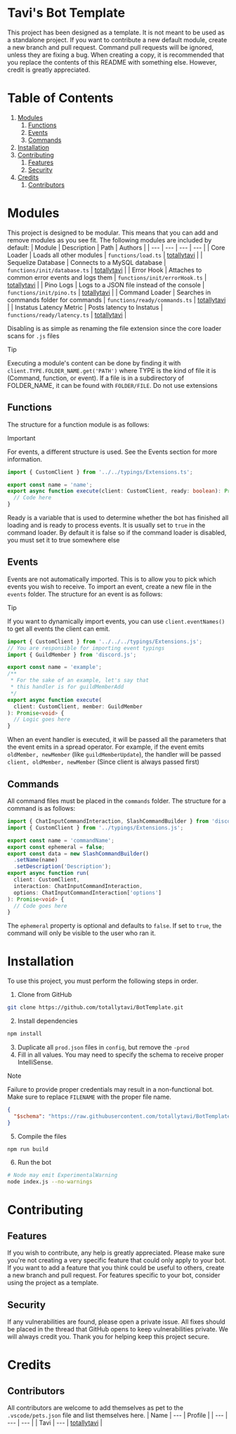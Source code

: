 # Tavi's Bot Template
This project has been designed as a template. It is not meant to be used as a standalone project. If you want to contribute a new default module, create a new branch and pull request. Command pull requests will be ignored, unless they are fixing a bug. When creating a copy, it is recommended that you replace the contents of this README with something else. However, credit is greatly appreciated.

# Table of Contents
1. [Modules](#modules)
   1. [Functions](#functions)
   2. [Events](#events)
   3. [Commands](#commands)
2. [Installation](#installation)
3. [Contributing](#contributing)
   1. [Features](#features)
   2. [Security](#security)
4. [Credits](#credits)
   1. [Contributors](#contributors)

# Modules
This project is designed to be modular. This means that you can add and remove modules as you see fit. The following modules are included by default:
| Module | Description | Path | Authors |
| --- | --- | --- | --- |
| Core Loader | Loads all other modules | `functions/load.ts` | [totallytavi](https://github.com/totallytavi) |
| Sequelize Database | Connects to a MySQL database | `functions/init/database.ts` | [totallytavi](https://github.com/totallytavi) |
| Error Hook | Attaches to common error events and logs them | `functions/init/errorHook.ts` | [totallytavi](https://github.com/totallytavi) |
| Pino Logs | Logs to a JSON file instead of the console | `functions/init/pino.ts` | [totallytavi](https://github.com/totallytavi) |
| Command Loader | Searches in commands folder for commands | `functions/ready/commands.ts` | [totallytavi](https://github.com/totallytavi) |
| Instatus Latency Metric | Posts latency to Instatus | `functions/ready/latency.ts` | [totallytavi](https://github.com/totallytavi) |

Disabling is as simple as renaming the file extension since the core loader scans for `.js` files
> [!TIP]
> Executing a module's content can be done by finding it with `client.TYPE.FOLDER_NAME.get('PATH')` where TYPE is the kind of file it is (Command, function, or event). If a file is in a subdirectory of FOLDER_NAME, it can be found with `FOLDER/FILE`. Do not use extensions

## Functions
The structure for a function module is as follows:

> [!IMPORTANT]
> For events, a different structure is used. See the Events section for more information.

```ts
import { CustomClient } from '../../typings/Extensions.ts';

export const name = 'name';
export async function execute(client: CustomClient, ready: boolean): Promise<void> {
  // Code here
}
```
Ready is a variable that is used to determine whether the bot has finished all loading and is ready to process events. It is usually set to `true` in the command loader. By default it is false so if the command loader is disabled, you must set it to true somewhere else

## Events
Events are not automatically imported. This is to allow you to pick which events you wish to receive. To import an event, create a new file in the `events` folder. The structure for an event is as follows:
> [!TIP]
> If you want to dynamically import events, you can use `client.eventNames()` to get all events the client can emit.
```ts
import { CustomClient } from '../../../typings/Extensions.js';
// You are responsible for importing event typings
import { GuildMember } from 'discord.js';

export const name = 'example';
/**
 * For the sake of an example, let's say that
 * this handler is for guildMemberAdd
 */
export async function execute(
  client: CustomClient, member: GuildMember
): Promise<void> {
  // Logic goes here
}
```
When an event handler is executed, it will be passed all the parameters that the event emits in a spread operator. For example, if the event emits `oldMember, newMember` (like `guildMemberUpdate`), the handler will be passed `client, oldMember, newMember` (Since client is always passed first)

## Commands
All command files must be placed in the `commands` folder. The structure for a command is as follows:
```ts
import { ChatInputCommandInteraction, SlashCommandBuilder } from 'discord.js';
import { CustomClient } from '../typings/Extensions.js';

export const name = 'commandName';
export const ephemeral = false;
export const data = new SlashCommandBuilder()
  .setName(name)
  .setDescription('Description');
export async function run(
  client: CustomClient,
  interaction: ChatInputCommandInteraction,
  options: ChatInputCommandInteraction['options']
): Promise<void> {
  // Code goes here
}
```
The `ephemeral` property is optional and defaults to `false`. If set to `true`, the command will only be visible to the user who ran it.

# Installation
To use this project, you must perform the following steps in order.
1. Clone from GitHub
```bash
git clone https://github.com/totallytavi/BotTemplate.git
```
2. Install dependencies
```bash
npm install
```
3. Duplicate all `prod.json` files in `config`, but remove the `-prod`
4. Fill in all values. You may need to specify the schema to receive proper IntelliSense.
> [!NOTE]
> Failure to provide proper credentials may result in a non-functional bot. Make sure to replace `FILENAME` with the proper file name.
```json
{
  "$schema": "https://raw.githubusercontent.com/totallytavi/BotTemplate/main/src/configs/FILENAME-prod.json"
}
```
5. Compile the files
```bash
npm run build
```
6. Run the bot
```bash
# Node may emit ExperimentalWarning
node index.js --no-warnings
```

# Contributing
## Features
If you wish to contribute, any help is greatly appreciated. Please make sure you're not creating a very specific feature that could only apply to your bot. If you want to add a feature that you think could be useful to others, create a new branch and pull request. For features specific to your bot, consider using the project as a template.

## Security 
If any vulnerabilities are found, please open a private issue. All fixes should be placed in the thread that GitHub opens to keep vulnerabilities private. We will always credit you. Thank you for helping keep this project secure.

# Credits
## Contributors
All contributors are welcome to add themselves as pet to the `.vscode/pets.json` file and list themselves here.
| Name | --- | Profile |
| --- | --- | --- |
| Tavi | --- | [totallytavi](https://github.com/totallytavi) |
